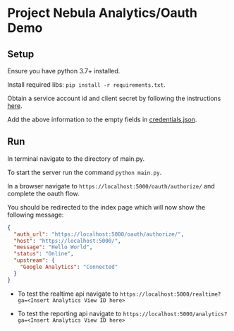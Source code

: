 Project Nebula Analytics/Oauth Demo
========

Setup
-----
Ensure you have python 3.7+ installed.

Install required libs:
`pip install -r requirements.txt`.

Obtain a service account id and client secret by following 
the instructions [here](https://developers.google.com/analytics/devguides/reporting/core/v4/authorization).

Add the above information to the empty fields in
 [credentials.json](./credentials.json).

Run
-----
In terminal navigate to the directory of main.py.

To start the server run the command `python main.py`.

In a browser navigate to `https://localhost:5000/oauth/authorize/`
 and complete the oauth flow.
 
You should be redirected to the index page which will now show the following message:
```json
{
  "auth_url": "https://localhost:5000/oauth/authorize/", 
  "host": "https://localhost:5000/", 
  "message": "Hello World", 
  "status": "Online", 
  "upstream": {
    "Google Analytics": "Connected"
  }
}
```

- To test the realtime api navigate to `https://localhost:5000/realtime?ga=<Insert Analytics View ID here>`

- To test the reporting api navigate to `https://localhost:5000/analytics?ga=<Insert Analytics View ID here>`